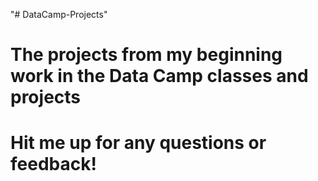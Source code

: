 "# DataCamp-Projects" 
# The projects from my beginning work in the Data Camp classes and projects
# Hit me up for any questions or feedback!
